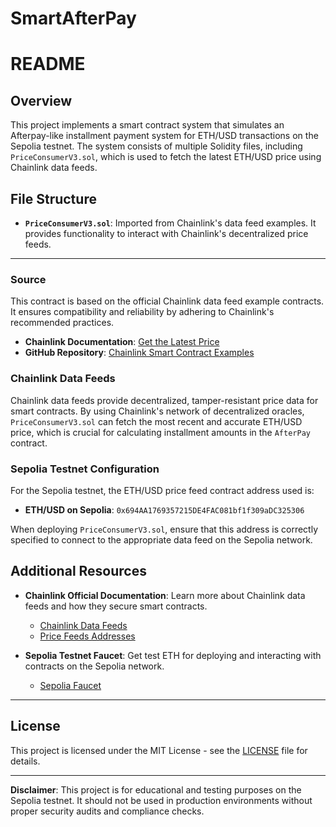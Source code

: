 # SmartAfterPay
# README

## Overview

This project implements a smart contract system that simulates an Afterpay-like installment payment system for ETH/USD transactions on the Sepolia testnet. The system consists of multiple Solidity files, including `PriceConsumerV3.sol`, which is used to fetch the latest ETH/USD price using Chainlink data feeds.

## File Structure

- **`PriceConsumerV3.sol`**: Imported from Chainlink's data feed examples. It provides functionality to interact with Chainlink's decentralized price feeds.

---



### Source

This contract is based on the official Chainlink data feed example contracts. It ensures compatibility and reliability by adhering to Chainlink's recommended practices.

- **Chainlink Documentation**: [Get the Latest Price](https://docs.chain.link/data-feeds/price-feeds)
- **GitHub Repository**: [Chainlink Smart Contract Examples](https://github.com/smartcontractkit/chainlink)

### Chainlink Data Feeds

Chainlink data feeds provide decentralized, tamper-resistant price data for smart contracts. By using Chainlink's network of decentralized oracles, `PriceConsumerV3.sol` can fetch the most recent and accurate ETH/USD price, which is crucial for calculating installment amounts in the `AfterPay` contract.

### Sepolia Testnet Configuration

For the Sepolia testnet, the ETH/USD price feed contract address used is:

- **ETH/USD on Sepolia**: `0x694AA1769357215DE4FAC081bf1f309aDC325306`

When deploying `PriceConsumerV3.sol`, ensure that this address is correctly specified to connect to the appropriate data feed on the Sepolia network.


## Additional Resources

- **Chainlink Official Documentation**: Learn more about Chainlink data feeds and how they secure smart contracts.
  - [Chainlink Data Feeds](https://docs.chain.link/data-feeds)
  - [Price Feeds Addresses](https://docs.chain.link/data-feeds/price-feeds/addresses)

- **Sepolia Testnet Faucet**: Get test ETH for deploying and interacting with contracts on the Sepolia network.
  - [Sepolia Faucet](https://sepolia-faucet.pk910.de/)

---

## License

This project is licensed under the MIT License - see the [LICENSE](LICENSE) file for details.

---

**Disclaimer**: This project is for educational and testing purposes on the Sepolia testnet. It should not be used in production environments without proper security audits and compliance checks.